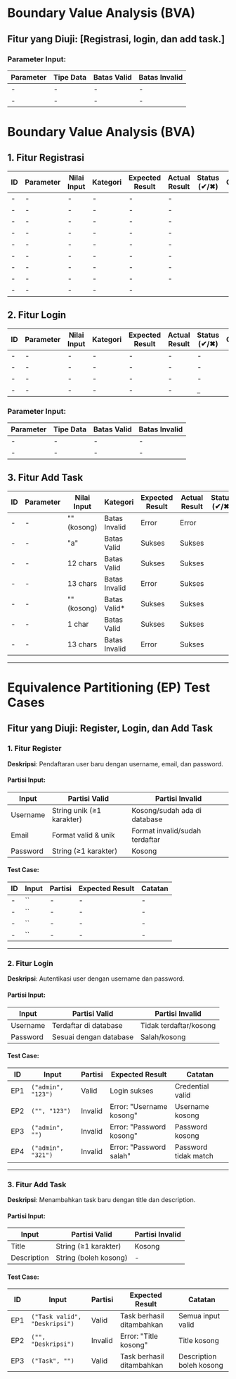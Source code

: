 # Boundary Value Analysis (BVA)

## **Fitur yang Diuji**: [Registrasi, login, dan add task.]  

### **Parameter Input**:
| Parameter | Tipe Data | Batas Valid | Batas Invalid      |
|-----------|-----------|-------------|--------------------|
| -  | -    | - | - |
| -  | -    | - | - |
# Boundary Value Analysis (BVA)

## 1. Fitur Registrasi
| ID   | Parameter | Nilai Input      | Kategori       | Expected Result | Actual Result | Status (✔/✖) | Catatan |
|------|-----------|------------------|----------------|------------------|---------------|-------------|---------|
| - | -  | -      | -  |      -       |    -      |              |         |
| - | -  | -              | -    |      -      |    -     |              |         |
| - | -  | -        | -    |        -    |       -        |         |         |
| - | -  | -        | -    |      -      |       -        |        |         |
| - | -  | -      | -  |        -     |       -        |             |         |
| - | -  | -              | -    |      -      |        -       |             |         |
| - | -  | -             | -    |       -     |        -       |             |         |
| - | -  | -        | -   |         -   |          -     |             |         |
| - | -  | -        | -    |         -   |               |             |         |

## 2. Fitur Login
| ID   | Parameter | Nilai Input      | Kategori       | Expected Result | Actual Result | Status (✔/✖) | Catatan |
|------|-----------|------------------|----------------|------------------|---------------|-------------|---------|
| - |  - |    -   |  - |      -       | -             |    -        |         |
| - |  - |     -          |   -  | -  |  -             |   -         |         |
| - |  - |    -   | -  |       -      |       -        |     -        |         |
| - |  - |    -           |  -   | -  | -              |     _        |         |

### **Parameter Input**:
| Parameter | Tipe Data | Batas Valid | Batas Invalid      |
|-----------|-----------|-------------|--------------------|
| -  | -    | - | - |
| -  | -    | - | -  |

## 3. Fitur Add Task
| ID   | Parameter    | Nilai Input      | Kategori       | Expected Result | Actual Result | Status (✔/✖) | Catatan |
|------|--------------|------------------|----------------|------------------|---------------|-------------|---------|
| - | -        | "" (kosong)      | Batas Invalid  | Error            | Error         |           |         |
| - | -        | "a"              | Batas Valid    | Sukses           | Sukses        |             |         |
| - | -        | 12 chars        | Batas Valid    | Sukses           |  Sukses             |             |         |
| - | -        | 13 chars        | Batas Invalid  | Error            |  Sukses             |            |         |
| - | -  | "" (kosong)      | Batas Valid*   | Sukses           | Sukses              |             |         |
| - | -  | 1 char           | Batas Valid    | Sukses           | Sukses              |            |         |
| - | -  | 13 chars       | Batas Invalid    | Error           |     Sukses          |              |         |
---

# Equivalence Partitioning (EP) Test Cases

## Fitur yang Diuji: Register, Login, dan Add Task

### 1. Fitur Register
**Deskripsi**: Pendaftaran user baru dengan username, email, dan password.

#### Partisi Input:
| Input     | Partisi Valid               | Partisi Invalid                 |
|-----------|-----------------------------|----------------------------------|
| Username  | String unik (≥1 karakter)   | Kosong/sudah ada di database    |
| Email     | Format valid & unik         | Format invalid/sudah terdaftar  |
| Password  | String (≥1 karakter)        | Kosong                          |

#### Test Case:
| ID  | Input                                   | Partisi  | Expected Result                  | Catatan               |
|-----|-----------------------------------------|----------|-----------------------------------|-----------------------|
| -  | ``|  -   | -                 | -     |
| -  | ``       | -  | -          | -       |
| -  | ``   | -  | -            | -    |
| -  | ``        | -  | -          | -      |

---

### 2. Fitur Login
**Deskripsi**: Autentikasi user dengan username dan password.

#### Partisi Input:
| Input     | Partisi Valid               | Partisi Invalid                 |
|-----------|-----------------------------|----------------------------------|
| Username  | Terdaftar di database       | Tidak terdaftar/kosong          |
| Password  | Sesuai dengan database      | Salah/kosong                    |

#### Test Case:
| ID  | Input                     | Partisi  | Expected Result          | Catatan               |
|-----|---------------------------|----------|---------------------------|-----------------------|
| EP1  | `("admin", "123")`  | Valid    | Login sukses              | Credential valid      |
| EP2  | `("", "123")`       | Invalid  | Error: "Username kosong"  | Username kosong       |
| EP3  | `("admin", "")`           | Invalid  | Error: "Password kosong"  | Password kosong       |
| EP4  | `("admin", "321")`      | Invalid  | Error: "Password salah"   | Password tidak match  |

---

### 3. Fitur Add Task
**Deskripsi**: Menambahkan task baru dengan title dan description.

#### Partisi Input:
| Input        | Partisi Valid          | Partisi Invalid       |
|--------------|------------------------|-----------------------|
| Title        | String (≥1 karakter)   | Kosong                |
| Description  | String (boleh kosong)  | -                     |

#### Test Case:
| ID  | Input                              | Partisi  | Expected Result               | Catatan               |
|-----|------------------------------------|----------|--------------------------------|-----------------------|
| EP1  | `("Task valid", "Deskripsi")`     | Valid    | Task berhasil ditambahkan      | Semua input valid     |
| EP2  | `("", "Deskripsi")`               | Invalid  | Error: "Title kosong"          | Title kosong          |
| EP3  | `("Task", "")`                    | Valid    | Task berhasil ditambahkan      | Description boleh kosong |
